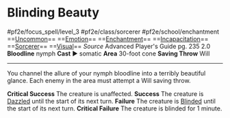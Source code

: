 # Blinding Beauty
#pf2e/focus_spell/level_3 #pf2e/class/sorcerer #pf2e/school/enchantment 
==[Uncommon](../../../../../TTRPGShare-Pathfinder-2E-Vault/rules/traits/uncommon.md)== ==[Emotion](../../../../../TTRPGShare-Pathfinder-2E-Vault/rules/traits/emotion.md)== ==[Enchantment](../../../../../TTRPGShare-Pathfinder-2E-Vault/rules/traits/enchantment.md)== ==[Incapacitation](../../../../../TTRPGShare-Pathfinder-2E-Vault/rules/traits/incapacitation.md)== ==[Sorcerer](../../../../../TTRPGShare-Pathfinder-2E-Vault/rules/traits/sorcerer.md)== ==[Visual](../../../../../TTRPGShare-Pathfinder-2E-Vault/rules/traits/visual.md)==
*Source* Advanced Player's Guide pg. 235 2.0
**Bloodline** nymph
**Cast** ► somatic
**Area** 30-foot cone
**Saving Throw** Will

---
You channel the allure of your nymph bloodline into a terribly beautiful glance. Each enemy in the area must attempt a Will saving throw.

**Critical Success** The creature is unaffected.
**Success** The creature is [Dazzled](../../../Conditions/Dazzled.md) until the start of its next turn.
**Failure** The creature is [Blinded](../../../Conditions/Blinded.md) until the start of its next turn.
**Critical Failure** The creature is blinded for 1 minute.